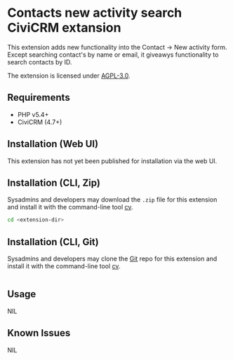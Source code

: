 # Contacts new activity search CiviCRM extansion


This extension adds new functionality into the Contact -> New activity form. Except searching contact's by name or email, it giveawys functionality to search contacts by ID.

The extension is licensed under [AGPL-3.0](LICENSE.txt).

## Requirements

* PHP v5.4+
* CiviCRM (4.7+)

## Installation (Web UI)

This extension has not yet been published for installation via the web UI.

## Installation (CLI, Zip)

Sysadmins and developers may download the `.zip` file for this extension and
install it with the command-line tool [cv](https://github.com/civicrm/cv).

```bash
cd <extension-dir>
```

## Installation (CLI, Git)

Sysadmins and developers may clone the [Git](https://en.wikipedia.org/wiki/Git) repo for this extension and
install it with the command-line tool [cv](https://github.com/civicrm/cv).

```bash
```

## Usage

NIL

## Known Issues

NIL
